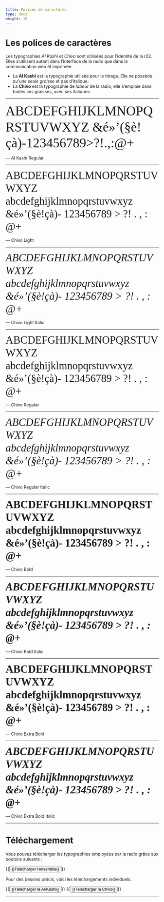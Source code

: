 ```yaml
---
title: Polices de caractères
type: docs
weight: 10
---
```


Les polices de caractères
===========================================================================

Les typographies *Al Kashi* et *Chivo* sont utilisées pour l’identité de la r22. Elles s’utilisent autant dans l’interface de la radio que dans la communication web et imprimée.

- La **Al Kashi** est la typographie utilisée pour le titrage. Elle ne possède qu’*une seule graisse* et pas d’italique.
- La **Chivo** est la typographie de *labeur* de la radio, elle s’emploie dans toutes ses graisses, avec ses italiques.

****

<span style="font-size: 3.125em; line-height: 1.2; font-family: 'Al Kashi';">
ABCDEFGHIJKLMNOPQRSTUVWXYZ
&é»’(§è!çà)-123456789>?!.,:@+</span>

— Al Kashi Regular

****

<span style="font-size:2.5em; line-height:1.2; font-weight:300; font-family: 'Chivo';">
  ABCDEFGHIJKLMNOPQRSTUVWXYZ
abcdefghijklmnopqrstuvwxyz
&é»’(§è!çà)- 123456789 > ?! . , : @+</span>

— Chivo Light

****

<span style="font-size:2.5em; line-height:1.2; font-weight:300; font-style:italic; font-family: 'Chivo';">
ABCDEFGHIJKLMNOPQRSTUVWXYZ
abcdefghijklmnopqrstuvwxyz
&é»’(§è!çà)- 123456789 > ?! . , : @+</span>

— Chivo Light Italic

****

<span style="font-size:2.5em; line-height:1.2;font-weight:400; font-family: 'Chivo';">
ABCDEFGHIJKLMNOPQRSTUVWXYZ
abcdefghijklmnopqrstuvwxyz
&é»’(§è!çà)- 123456789 > ?! . , : @+</span>

— Chivo Regular

****

<span style="font-size:2.5em; line-height:1.2;font-weight:400;font-style:italic; font-family: 'Chivo';">ABCDEFGHIJKLMNOPQRSTUVWXYZ
abcdefghijklmnopqrstuvwxyz
&é»’(§è!çà)- 123456789 > ?! . , : @+</span>

— Chivo Regular Italic
****

<span style="font-size:2.5em; line-height:1.2;font-weight:700; font-family: 'Chivo';">ABCDEFGHIJKLMNOPQRSTUVWXYZ
abcdefghijklmnopqrstuvwxyz
&é»’(§è!çà)- 123456789 > ?! . , : @+</span>

— Chivo Bold
****

<span style="font-size:2.5em; line-height:1.2;font-weight:700;font-style:italic; font-family: 'Chivo';">ABCDEFGHIJKLMNOPQRSTUVWXYZ
abcdefghijklmnopqrstuvwxyz
&é»’(§è!çà)- 123456789 > ?! . , : @+</span>

— Chivo Bold Italic

****

<span style="font-size:2.5em; line-height:1.2;font-weight:900; font-family: 'Chivo';">ABCDEFGHIJKLMNOPQRSTUVWXYZ
abcdefghijklmnopqrstuvwxyz
&é»’(§è!çà)- 123456789 > ?! . , : @+</span>

— Chivo Extra Bold

****

<span style="font-size:2.5em; line-height:1.2;font-weight:900;font-style:italic; font-family: 'Chivo';">ABCDEFGHIJKLMNOPQRSTUVWXYZ
abcdefghijklmnopqrstuvwxyz
&é»’(§è!çà)- 123456789 > ?! . , : @+</span>

— Chivo Extra Bold Italic

****

Téléchargement
===========================================================================

Vous pouvez télécharger les typographies employées par la radio grâce aux boutons suivants :

{{<button href="03_typographies.zip">}}Télécharger l'ensemble{{</button>}}

Pour des besoins précis, voici les téléchargements individuels :

{{<button href="al_kashi.zip">}}Télécharger la Al-Kashi{{</button>}}
{{<button href="chivo.zip">}}Télécharger la Chivo{{</button>}}

*****

<style media="screen">
  @import "/fonts/al_kashi/al_kashi.css";
  @import "/fonts/chivo/chivo.css";
</style>
